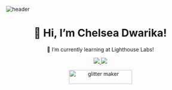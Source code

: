 
![header](https://capsule-render.vercel.app/api?type=slice&color=gradient&customColorList=0,2,2,5,30&height=300&section=header&text=chelsea%20dwarika&fontSize=60&animation=twinkling)
  


<h1 align='center'>
  👋 Hi, I’m Chelsea Dwarika!
</h1>

<p align='center'>
 🌱 I’m currently learning at Lighthouse Labs!
</p>

<p align='center'>
  <a href="https://www.linkedin.com/in/chelseadwarika/">
    <img src="https://img.shields.io/badge/linkedin-%230077B5.svg?&style=for-the-badge&logo=linkedin&logoColor=white" />
    
   <a href="https://discordapp.com/users/chelseakdwarika#2823">
    <img src="https://img.shields.io/badge/Discord-7289DA?style=for-the-badge&logo=discord&logoColor=white" />
     
<p align='center'>
<a href="https://chelseakdwarika.github.io/resume/"><img src="https://i.picasion.com/gl/92/gUUg.gif" width="169" height="38" border="0" alt="glitter maker" /></a><br /><a href="https://picasion.com/gl/gUUg/"></a>    
  

